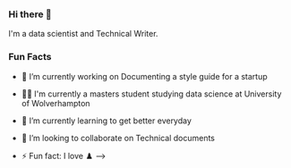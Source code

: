 ### Hi there 👋
I'm a data scientist and Technical Writer.

### Fun Facts  

- 🔭 I’m currently working on Documenting a style guide for a startup
-  :man_student: I'm currently a masters student studying data science at University of Wolverhampton
- 🌱 I’m currently learning to get better everyday
- 👯 I’m looking to collaborate on Technical documents

- ⚡ Fun fact: I love ♟️
-->
